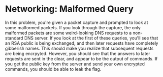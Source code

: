 # Networking: Malformed Query
In this problem, you're given a packet capture and prompted to look at some malformed packets. If
you look through the capture, the only malformed packets are some weird-looking DNS requests to a
non-standard DNS server. If you look at the first of these queries, you'll see that an RSA public is
being exchanged, and then later requests have completely gibberish names. This should make you
realize that subsequent requests are being encrpyted. However, you should see that the answers to 
later requests are sent in the clear, and appear to be the output of commands. If you get the
public key from the server and send your own encrypted commands, you should be able to leak the
flag.

